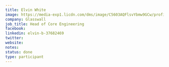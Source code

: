 ```yaml
---
title: Elvin White
image: https://media-exp1.licdn.com/dms/image/C5603AQFlsvYbmw9GCw/profile-displayphoto-shrink_800_800/0/1517431680938?e=1622073600&v=beta&t=deZk4afa-kkr7BUqes3YnhSMRxkyrmHXrip77_4U0N4
company: Glasswall
job_title: Head of Core Engineering
facebook:
linkedin: elvin-b-37682469
twitter: 
website:
notes:
status: done
type: participant
---
```



<!-- put more details about participant here -->
